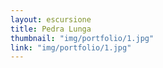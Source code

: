 ```yaml
---
layout: escursione
title: Pedra Lunga
thumbnail: "img/portfolio/1.jpg"
link: "img/portfolio/1.jpg"
---
```

